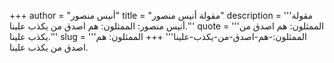 +++
author = "أنيس منصور"
title = "مقولة أنيس منصور"
description = '''مقولة أنيس منصور: الممثلون: هم اصدق من يكذب علينا.'''
quote = '''الممثلون: هم اصدق من يكذب علينا.'''
slug = '''الممثلون:-هم-اصدق-من-يكذب-علينا'''
+++
الممثلون: هم اصدق من يكذب علينا.
